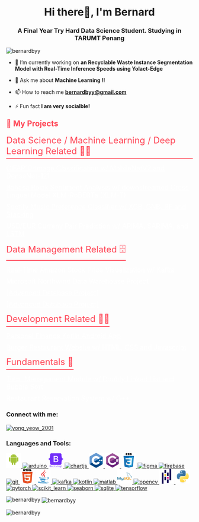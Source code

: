 <h1 align="center">Hi there👋, I'm Bernard</h1>
<h3 align="center">A Final Year Try Hard Data Science Student. Studying in TARUMT Penang</h3>

<p align="left"> <img src="https://komarev.com/ghpvc/?username=bernardbyy&label=Profile%20views&color=0e75b6&style=flat" alt="bernardbyy" /> </p>

- 🔭 I’m currently working on **an Recyclable Waste Instance Segmentation Model with Real-Time Inference Speeds using Yolact-Edge**

- 💬 Ask me about **Machine Learning !!**

- 📫 How to reach me **bernardbyy@gmail.com**

- ⚡ Fun fact **I am very socialble!**

<!-- Adding My Projects Section -->
<h2 style="color: #ff4757; margin-top: 20px;">📁 My Projects</h2>

<!-- DATA SCIENCE/ ML / DL SECTION-->
<div style="color: #ff4757; font-size: 24px; border-bottom: 2px solid #ff4757; display: inline-block; padding-bottom: 5px;">Data Science / Machine Learning / Deep Learning Related 🔎🧬</div>
<ul style="list-style: none; padding: 0;">
    <li style="margin-top: 10px; font-size: 18px;"><a href="https://github.com/Bernardbyy/CIFAR10-ImageClassfication" style="color: white;">CIFAR10-Image Classification w/ MobileNetV2 and DenseNet-121 </a></li>
    <li style="margin-top: 10px; font-size: 18px;"><a href="https://github.com/Bernardbyy/BahasaRojakSentimentAnalysis" style="color: white;">Bahasa Rojak Sentiment Analysis w/ downstreamed Cross Lingual Model XLM-RoBERTa (XLM-T)</a></li>
    <li style="margin-top: 10px; font-size: 18px;"><a href="https://github.com/Bernardbyy/SpotifyMusicClassifier" style="color: white;">Spotify Music Preference Classifier w/ XGB, GNB, RF and Stacking</a></li>
        <li style="margin-top: 10px; font-size: 18px;"><a href="" style="color: white;">USD/EUR Curreny Pair Prediction w/ ARIMA, SARIMA, and LSTM</a></li>
</ul>

<!-- DATA MANAGEMENT SECTION-->
<div style="color: #ff4757; font-size: 24px; border-bottom: 2px solid #ff4757; display: inline-block; padding-bottom: 5px;">Data Management Related 🗄️</div>
<ul style="list-style: none; padding: 0;">
    <li style="margin-top: 10px; font-size: 18px;"><a href="https://github.com/Bernardbyy/TutorManagementModule" style="color: white;">Real-Time Amazon Stock Price Visualization w/ Kafka</a></li>
    <li style="margin-top: 10px; font-size: 18px;"><a href="https://github.com/Bernardbyy/AmazonStockPriceVisualization/tree/main" style="color: white;">Microsoft Northwind Data Warehouse Project</a></li>
    <li style="margin-top: 10px; font-size: 18px;"><a href="https://github.com/Bernardbyy/RestaurantReservationSystem" style="color: white;">[Advanced Database Project]</a></li>
    <li style="margin-top: 10px; font-size: 18px;"><a href="https://github.com/Bernardbyy/RestaurantReservationSystem" style="color: white;">[Advanced Database Project]</a></li>
</ul>

<!-- DEVELOPMENT RELATED SECTION-->
<div style="color: #ff4757; font-size: 24px; border-bottom: 2px solid #ff4757; display: inline-block; padding-bottom: 5px;">Development Related 📲🌐</div>
<ul style="list-style: none; padding: 0;">
    <li style="margin-top: 10px; font-size: 18px;"><a href="" style="color: white;">Personal Finance Kotlin Android App </a></li>
    <li style="margin-top: 10px; font-size: 18px;"><a href="https://github.com/Bernardbyy/BurgerWebsite" style="color: white;">Burger Restaurant Website w/ HTML, CSS and Javascript</a></li>
</ul>

<!-- FUNDAMENTALS SECTION-->
<div style="color: #ff4757; font-size: 24px; border-bottom: 2px solid #ff4757; display: inline-block; padding-bottom: 5px;">Fundamentals 🍼</div>
<ul style="list-style: none; padding: 0;">
    <li style="margin-top: 10px; font-size: 18px;"><a href="https://github.com/Bernardbyy/TutorManagementModule" style="color: white;">Tutor Management Module w/ Doubly Linked List and Bubble Sort</a></li>
    <li style="margin-top: 10px; font-size: 18px;"><a href="https://github.com/Bernardbyy/RestaurantReservationSystem" style="color: white;">Restaurant Reservation System w/ C++</a></li>
</ul>

<h3 align="left">Connect with me:</h3>
<p align="left">
<a href="https://instagram.com/yong_yeow_2001" target="blank"><img align="center" src="https://raw.githubusercontent.com/rahuldkjain/github-profile-readme-generator/master/src/images/icons/Social/instagram.svg" alt="yong_yeow_2001" height="30" width="40" /></a>
</p>

<h3 align="left">Languages and Tools:</h3>
<p align="left"> <a href="https://developer.android.com" target="_blank" rel="noreferrer"> <img src="https://raw.githubusercontent.com/devicons/devicon/master/icons/android/android-original-wordmark.svg" alt="android" width="40" height="40"/> </a> <a href="https://www.arduino.cc/" target="_blank" rel="noreferrer"> <img src="https://cdn.worldvectorlogo.com/logos/arduino-1.svg" alt="arduino" width="40" height="40"/> </a> <a href="https://getbootstrap.com" target="_blank" rel="noreferrer"> <img src="https://raw.githubusercontent.com/devicons/devicon/master/icons/bootstrap/bootstrap-plain-wordmark.svg" alt="bootstrap" width="40" height="40"/> </a> <a href="https://www.chartjs.org" target="_blank" rel="noreferrer"> <img src="https://www.chartjs.org/media/logo-title.svg" alt="chartjs" width="40" height="40"/> </a> <a href="https://www.w3schools.com/cpp/" target="_blank" rel="noreferrer"> <img src="https://raw.githubusercontent.com/devicons/devicon/master/icons/cplusplus/cplusplus-original.svg" alt="cplusplus" width="40" height="40"/> </a> <a href="https://www.w3schools.com/cs/" target="_blank" rel="noreferrer"> <img src="https://raw.githubusercontent.com/devicons/devicon/master/icons/csharp/csharp-original.svg" alt="csharp" width="40" height="40"/> </a> <a href="https://www.w3schools.com/css/" target="_blank" rel="noreferrer"> <img src="https://raw.githubusercontent.com/devicons/devicon/master/icons/css3/css3-original-wordmark.svg" alt="css3" width="40" height="40"/> </a> <a href="https://www.figma.com/" target="_blank" rel="noreferrer"> <img src="https://www.vectorlogo.zone/logos/figma/figma-icon.svg" alt="figma" width="40" height="40"/> </a> <a href="https://firebase.google.com/" target="_blank" rel="noreferrer"> <img src="https://www.vectorlogo.zone/logos/firebase/firebase-icon.svg" alt="firebase" width="40" height="40"/> </a> <a href="https://git-scm.com/" target="_blank" rel="noreferrer"> <img src="https://www.vectorlogo.zone/logos/git-scm/git-scm-icon.svg" alt="git" width="40" height="40"/> </a> <a href="https://www.w3.org/html/" target="_blank" rel="noreferrer"> <img src="https://raw.githubusercontent.com/devicons/devicon/master/icons/html5/html5-original-wordmark.svg" alt="html5" width="40" height="40"/> </a> <a href="https://www.java.com" target="_blank" rel="noreferrer"> <img src="https://raw.githubusercontent.com/devicons/devicon/master/icons/java/java-original.svg" alt="java" width="40" height="40"/> </a> <a href="https://kafka.apache.org/" target="_blank" rel="noreferrer"> <img src="https://www.vectorlogo.zone/logos/apache_kafka/apache_kafka-icon.svg" alt="kafka" width="40" height="40"/> </a> <a href="https://kotlinlang.org" target="_blank" rel="noreferrer"> <img src="https://www.vectorlogo.zone/logos/kotlinlang/kotlinlang-icon.svg" alt="kotlin" width="40" height="40"/> </a> <a href="https://www.mathworks.com/" target="_blank" rel="noreferrer"> <img src="https://upload.wikimedia.org/wikipedia/commons/2/21/Matlab_Logo.png" alt="matlab" width="40" height="40"/> </a> <a href="https://www.mysql.com/" target="_blank" rel="noreferrer"> <img src="https://raw.githubusercontent.com/devicons/devicon/master/icons/mysql/mysql-original-wordmark.svg" alt="mysql" width="40" height="40"/> </a> <a href="https://opencv.org/" target="_blank" rel="noreferrer"> <img src="https://www.vectorlogo.zone/logos/opencv/opencv-icon.svg" alt="opencv" width="40" height="40"/> </a> <a href="https://pandas.pydata.org/" target="_blank" rel="noreferrer"> <img src="https://raw.githubusercontent.com/devicons/devicon/2ae2a900d2f041da66e950e4d48052658d850630/icons/pandas/pandas-original.svg" alt="pandas" width="40" height="40"/> </a> <a href="https://www.python.org" target="_blank" rel="noreferrer"> <img src="https://raw.githubusercontent.com/devicons/devicon/master/icons/python/python-original.svg" alt="python" width="40" height="40"/> </a> <a href="https://pytorch.org/" target="_blank" rel="noreferrer"> <img src="https://www.vectorlogo.zone/logos/pytorch/pytorch-icon.svg" alt="pytorch" width="40" height="40"/> </a> <a href="https://scikit-learn.org/" target="_blank" rel="noreferrer"> <img src="https://upload.wikimedia.org/wikipedia/commons/0/05/Scikit_learn_logo_small.svg" alt="scikit_learn" width="40" height="40"/> </a> <a href="https://seaborn.pydata.org/" target="_blank" rel="noreferrer"> <img src="https://seaborn.pydata.org/_images/logo-mark-lightbg.svg" alt="seaborn" width="40" height="40"/> </a> <a href="https://www.sqlite.org/" target="_blank" rel="noreferrer"> <img src="https://www.vectorlogo.zone/logos/sqlite/sqlite-icon.svg" alt="sqlite" width="40" height="40"/> </a> <a href="https://www.tensorflow.org" target="_blank" rel="noreferrer"> <img src="https://www.vectorlogo.zone/logos/tensorflow/tensorflow-icon.svg" alt="tensorflow" width="40" height="40"/> </a> </p>

<p><img align="left" src="https://github-readme-stats.vercel.app/api/top-langs?username=bernardbyy&show_icons=true&locale=en&layout=compact" alt="bernardbyy" /></p>

<p>&nbsp;<img align="center" src="https://github-readme-stats.vercel.app/api?username=bernardbyy&show_icons=true&locale=en" alt="bernardbyy" /></p>

<p><img align="center" src="https://github-readme-streak-stats.herokuapp.com/?user=bernardbyy&" alt="bernardbyy" /></p>
